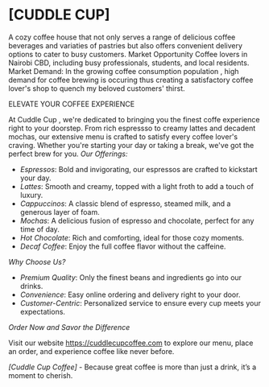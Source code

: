# [CUDDLE CUP]
A cozy coffee house that not only serves a range of delicious coffee beverages and variaties of pastries but also offers convenient delivery options to cater to busy customers.
Market Opportunity
Coffee lovers in Nairobi CBD, including busy professionals, students, and local residents.
Market Demand: 
In the growing coffee consumption population , high demand for coffee brewing is occuring thus creating a satisfactory coffee lover's shop to quench my beloved customers' thirst.

ELEVATE YOUR COFFEE EXPERIENCE

At Cuddle Cup , we're dedicated to bringing you the finest coffe experience right to your doorstep. From rich espressso to creamy lattes and decadent mochas, our extensive menu is crafted to satisfy every coffee lover's craving. Whether you're starting your day or taking a break, we've got the perfect brew for you.
*Our Offerings:*
- *Espressos*: Bold and invigorating, our espressos are crafted to kickstart your day.
- *Lattes*: Smooth and creamy, topped with a light froth to add a touch of luxury.
- *Cappuccinos*: A classic blend of espresso, steamed milk, and a generous layer of foam.
- *Mochas*: A delicious fusion of espresso and chocolate, perfect for any time of day.
- *Hot Chocolate*: Rich and comforting, ideal for those cozy moments.
- *Decaf Coffee*: Enjoy the full coffee flavor without the caffeine.

*Why Choose Us?*
- *Premium Quality*: Only the finest beans and ingredients go into our drinks.
- *Convenience*: Easy online ordering and delivery right to your door.
- *Customer-Centric*: Personalized service to ensure every cup meets your expectations.

*Order Now and Savor the Difference*

Visit our website https://cuddlecupcoffee.com to explore our menu, place an order, and experience coffee like never before.

*[Cuddle Cup Coffee]* - Because great coffee is more than just a drink, it’s a moment to cherish.


